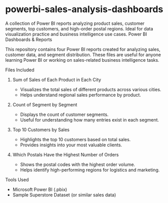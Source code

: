 # powerbi-sales-analysis-dashboards
A collection of Power BI reports analyzing product sales, customer segments, top customers, and high-order postal regions. Ideal for data visualization practice and business intelligence use cases.
 Power BI Dashboards & Reports

This repository contains four Power BI reports created for analyzing sales, customer data, and segment distribution. These files are useful for anyone learning Power BI or working on sales-related business intelligence tasks.

 Files Included

1. Sum of Sales of Each Product in Each City
   - Visualizes the total sales of different products across various cities.
   - Helps understand regional sales performance by product.

2. Count of Segment by Segment
   - Displays the count of customer segments.
   - Useful for understanding how many entries exist in each segment.

3. Top 10 Customers by Sales
   - Highlights the top 10 customers based on total sales.
   - Provides insights into your most valuable clients.

4. Which Postals Have the Highest Number of Orders
   - Shows the postal codes with the highest order volume.
   - Helps identify high-performing regions for logistics and marketing.

 Tools Used

- Microsoft Power BI (.pbix)
- Sample Superstore Dataset (or similar sales data)

